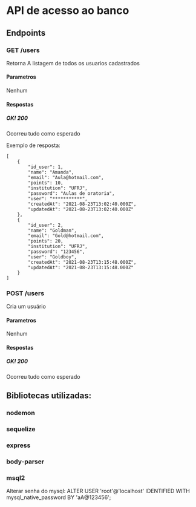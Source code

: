# API de acesso ao banco

## Endpoints

### GET /users

Retorna A listagem de todos os usuarios cadastrados

#### Parametros

Nenhum

#### Respostas

##### OK! 200

Ocorreu tudo como esperado

Exemplo de resposta:

```
[
    {
        "id_user": 1,
        "name": "Amanda",
        "email": "Aula@hotmail.com",
        "points": 10,
        "institution": "UFRJ",
        "password": "Aulas de oratoria",
        "user": "***********",
        "createdAt": "2021-08-23T13:02:40.000Z",
        "updatedAt": "2021-08-23T13:02:40.000Z"
    },
    {
        "id_user": 2,
        "name": "Goldman",
        "email": "Gold@hotmail.com",
        "points": 20,
        "institution": "UFRJ",
        "password": "123456",
        "user": "Goldboy",
        "createdAt": "2021-08-23T13:15:48.000Z",
        "updatedAt": "2021-08-23T13:15:48.000Z"
    }
]
```

### POST /users

Cria um usuário

#### Parametros

Nenhum

#### Respostas

##### OK! 200

Ocorreu tudo como esperado

## Bibliotecas utilizadas:

### nodemon

### sequelize

### express

### body-parser

### msql2

Alterar senha do mysql:
ALTER USER 'root'@'localhost' IDENTIFIED WITH mysql_native_password BY 'aA@123456';

